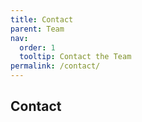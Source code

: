 ```yaml
---
title: Contact
parent: Team
nav:
  order: 1
  tooltip: Contact the Team
permalink: /contact/
---
```


## Contact